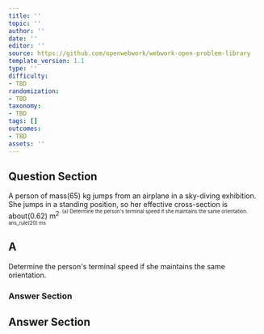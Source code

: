 ```yaml
---
title: ''
topic: ''
author: ''
date: ''
editor: ''
source: https://github.com/openwebwork/webwork-open-problem-library
template_version: 1.1
type: ''
difficulty:
- TBD
randomization:
- TBD
taxonomy:
- TBD
tags: []
outcomes:
- TBD
assets: ''
---
```


## Question Section 

 
A person of mass(65) kg jumps from an airplane in a sky-diving exhibition. She jumps in a standing position, so her effective cross-section is about(0.62) m<sup>2<sup>. 
(a) Determine the person's terminal speed if she maintains the same orientation. 
 ans_rule(20) ms

## A
Determine the person's terminal speed if she maintains the same orientation. 
### Answer Section


## Answer Section

